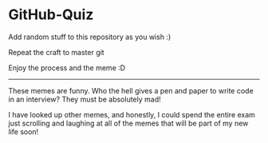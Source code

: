# GitHub-Quiz

Add random stuff to this repository as you wish :) 

Repeat the craft to master git 



Enjoy the process and the meme :D

------

These memes are funny. Who the hell gives a pen and paper to write code in an interview? They must be absolutely mad!

I have looked up other memes, and honestly, I could spend the entire exam just scrolling and laughing at all of the memes that will be part of my new life soon!